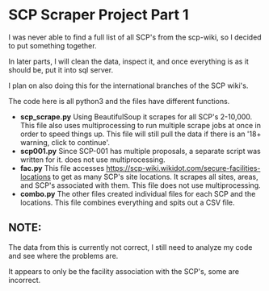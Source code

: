 # SCP Scraper Project Part 1

I was never able to find a full list of all SCP's from the scp-wiki, so I decided to put something together.

In later parts, I will clean the data, inspect it, and once everything is as it should be,  put it into sql server. 

I plan on also doing this for the international branches of the SCP wiki's.

The code here is all python3 and the files have different functions.

* **scp_scrape.py** Using BeautifulSoup it scrapes for all SCP's 2-10,000. This file also uses multiprocessing to run multiple scrape jobs at once in order to speed things up. This file will still pull the data if there is an '18+ warning, click to continue'.
* **scp001.py** Since SCP-001 has multiple proposals, a separate script was written for it. does not use multiprocessing.
* **fac.py** This file accesses https://scp-wiki.wikidot.com/secure-facilities-locations to get as many SCP's site locations. It scrapes all sites, areas, and SCP's associated with them. This file does not use multiprocessing.
* **combo.py** The other files created individual files for each SCP and the locations. This file combines everything and spits out a CSV file. 


## NOTE:
The data from this is currently not correct, I still need to analyze my code and see where the problems are.

It appears to only be the facility association with the SCP's, some are incorrect.
